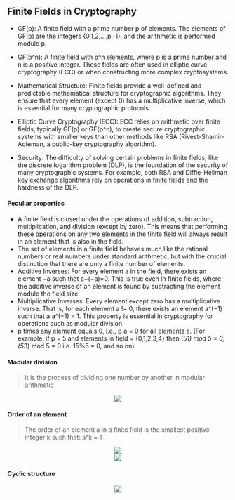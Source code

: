 ## Finite Fields in Cryptography

- GF(p): A finite field with a prime number p of elements. The elements of GF(p) are the integers {0,1,2,…,p−1}, and the arithmetic is performed modulo p.
- GF(p^n): A finite field with p^n elements, where p is a prime number and n is a positive integer. These fields are often used in elliptic curve cryptography (ECC) or when constructing more complex cryptosystems.

- Mathematical Structure: Finite fields provide a well-defined and predictable mathematical structure for cryptographic algorithms. They ensure that every element (except 0) has a multiplicative inverse, which is essential for many cryptographic protocols.
- Elliptic Curve Cryptography (ECC): ECC relies on arithmetic over finite fields, typically GF(p) or GF(p^n), to create secure cryptographic systems with smaller keys than other methods like RSA (Rivest-Shamir-Adleman, a public-key cryptography algorithm).
- Security: The difficulty of solving certain problems in finite fields, like the discrete logarithm problem (DLP), is the foundation of the security of many cryptographic systems. For example, both RSA and Diffie-Hellman key exchange algorithms rely on operations in finite fields and the hardness of the DLP.

#### Peculiar properties
- A finite field is closed under the operations of addition, subtraction, multiplication, and division (except by zero). This means that performing these operations on any two elements in the finite field will always result in an element that is also in the field.
- The set of elements in a finite field behaves much like the rational numbers or real numbers under standard arithmetic, but with the crucial distinction that there are only a finite number of elements.
- Additive Inverses: For every element a in the field, there exists an element −a such that a+(−a)=0. This is true even in finite fields, where the additive inverse of an element is found by subtracting the element modulo the field size.
- Multiplicative Inverses: Every element except zero has a multiplicative inverse. That is, for each element a != 0, there exists an element a^(−1) such that a⋅a^(−1) = 1. This property is essential in cryptography for operations such as modular division.
- p times any element equals 0, i.e., p⋅a = 0 for all elements a. (For example, if p = 5 and elements in field = {0,1,2,3,4} then (5*1) mod 5 = 0, (5*3) mod 5 = 0 i.e. 15%5 = 0, and so on).

#### Modular division
> It is the process of dividing one number by another in modular arithmetic
<div align="center">
<img src="https://github.com/user-attachments/assets/ca448d68-d7be-47e7-b7e8-61a19498064a">
</div>  

#### Order of an element
> The order of an element a in a finite field is the smallest positive integer k such that: a^k = 1
<div align="center">
<img src="https://github.com/user-attachments/assets/ec8e4775-cf83-46dc-94eb-d05b9843e2a1"><br/>
<img src="https://github.com/user-attachments/assets/b369355f-066b-4b2e-89c5-4357343b0322">
</div>  

#### Cyclic structure
<div align="center">
<img src="https://github.com/user-attachments/assets/8f562797-5cf2-4ae2-bbee-aa0fa5253fba">
</div>  
